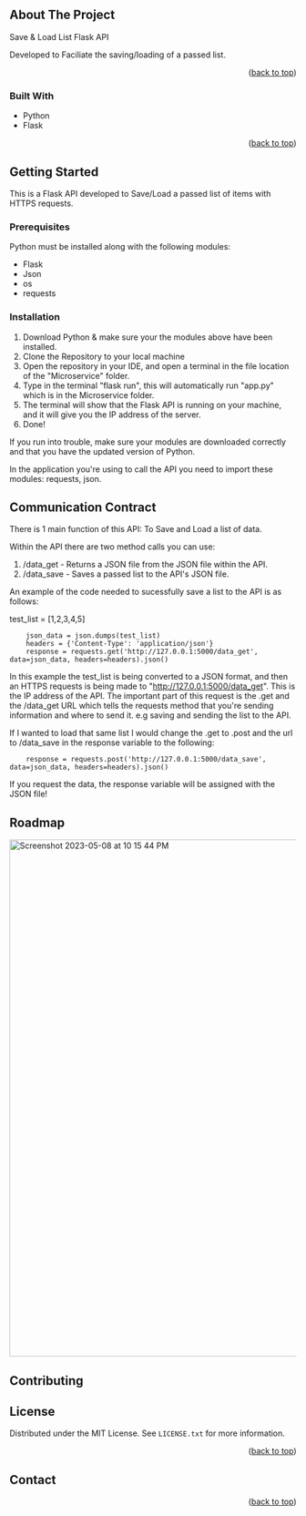 <!-- ABOUT THE PROJECT -->
## About The Project

Save & Load List Flask API

Developed to Faciliate the saving/loading of a passed list.

<p align="right">(<a href="#readme-top">back to top</a>)</p>



### Built With

- Python
- Flask

<p align="right">(<a href="#readme-top">back to top</a>)</p>

<!-- GETTING STARTED -->
## Getting Started

This is a Flask API developed to Save/Load a passed list of items with HTTPS requests.

### Prerequisites

Python must be installed along with the following modules:

- Flask
- Json
- os
- requests


### Installation

1) Download Python & make sure your the modules above have been installed.
2) Clone the Repository to your local machine
3) Open the repository in your IDE, and open a terminal in the file location of the "Microservice" folder.
4) Type in the terminal "flask run", this will automatically run "app.py" which is in the Microservice folder.
5) The terminal will show that the Flask API is running on your machine, and it will give you the IP address of the server.
6) Done!

If you run into trouble, make sure your modules are downloaded correctly and that you have the updated version of Python.

In the application you're using to call the API you need to import these modules: requests, json.

<!-- USAGE EXAMPLES -->
## Communication Contract

There is 1 main function of this API: To Save and Load a list of data.

Within the API there are two method calls you can use:

1) /data_get - Returns a JSON file from the JSON file within the API. 
2) /data_save - Saves a passed list to the API's JSON file.

An example of the code needed to sucessfully save a list to the API is as follows:

test_list = [1,2,3,4,5]

        json_data = json.dumps(test_list)
        headers = {'Content-Type': 'application/json'}
        response = requests.get('http://127.0.0.1:5000/data_get', data=json_data, headers=headers).json()

In this example the test_list is being converted to a JSON format, and then an HTTPS requests is being made
to "http://127.0.0.1:5000/data_get". This is the IP address of the API. The important part of this request is the .get and the /data_get URL which tells the requests method that you're sending information and where to send it. e.g saving and sending the list to the API.

If I wanted to load that same list I would change the .get to .post and the url to /data_save in the response variable to the following:

        response = requests.post('http://127.0.0.1:5000/data_save', data=json_data, headers=headers).json()

If you request the data, the response variable will be assigned with the JSON file!

<!-- ROADMAP -->
## Roadmap

<img width="908" alt="Screenshot 2023-05-08 at 10 15 44 PM" src="https://user-images.githubusercontent.com/65273756/237004489-38ccc889-3d3b-4511-bc09-48be2796e3d3.png">


<!-- CONTRIBUTING -->
## Contributing


<!-- LICENSE -->
## License

Distributed under the MIT License. See `LICENSE.txt` for more information.

<p align="right">(<a href="#readme-top">back to top</a>)</p>

<!-- CONTACT -->
## Contact




<p align="right">(<a href="#readme-top">back to top</a>)</p>

